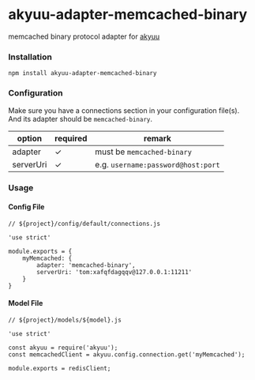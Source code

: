 # akyuu-adapter-memcached-binary

memcached binary protocol adapter for [akyuu](https://github.com/akyuujs/akyuu)

### Installation
```
npm install akyuu-adapter-memcached-binary
```

### Configuration
Make sure you have a connections section in your configuration file(s).  
And its adapter should be `memcached-binary`.

option | required | remark
---- | ---- | ----
adapter | ✓ | must be `memcached-binary`
serverUri | ✓ | e.g. `username:password@host:port`

### Usage
#### Config File
```
// ${project}/config/default/connections.js

'use strict'

module.exports = {
    myMemcached: {
        adapter: 'memcached-binary',
        serverUri: 'tom:xafqfdagqqv@127.0.0.1:11211'
    }
}
```

#### Model File
```
// ${project}/models/${model}.js

'use strict'

const akyuu = require('akyuu');
const memcachedClient = akyuu.config.connection.get('myMemcached');

module.exports = redisClient;

```
